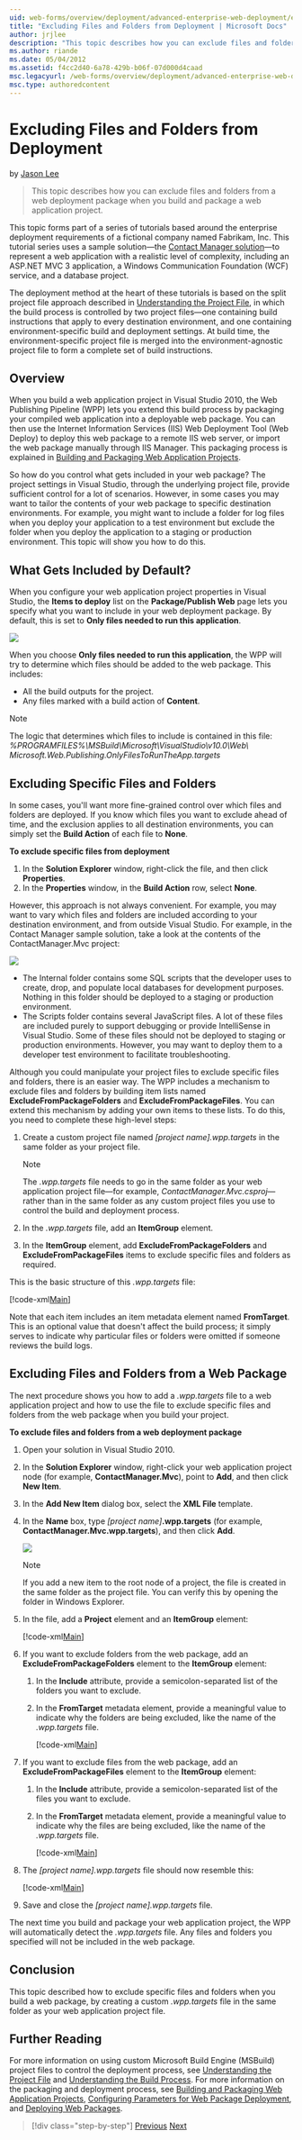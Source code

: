 ```yaml
---
uid: web-forms/overview/deployment/advanced-enterprise-web-deployment/excluding-files-and-folders-from-deployment
title: "Excluding Files and Folders from Deployment | Microsoft Docs"
author: jrjlee
description: "This topic describes how you can exclude files and folders from a web deployment package when you build and package a web application project."
ms.author: riande
ms.date: 05/04/2012
ms.assetid: f4cc2d40-6a78-429b-b06f-07d000d4caad
msc.legacyurl: /web-forms/overview/deployment/advanced-enterprise-web-deployment/excluding-files-and-folders-from-deployment
msc.type: authoredcontent
---
```

# Excluding Files and Folders from Deployment

by [Jason Lee](https://github.com/jrjlee)

> This topic describes how you can exclude files and folders from a web deployment package when you build and package a web application project.

This topic forms part of a series of tutorials based around the enterprise deployment requirements of a fictional company named Fabrikam, Inc. This tutorial series uses a sample solution&#x2014;the [Contact Manager solution](../web-deployment-in-the-enterprise/the-contact-manager-solution.md)&#x2014;to represent a web application with a realistic level of complexity, including an ASP.NET MVC 3 application, a Windows Communication Foundation (WCF) service, and a database project.

The deployment method at the heart of these tutorials is based on the split project file approach described in [Understanding the Project File](../web-deployment-in-the-enterprise/understanding-the-project-file.md), in which the build process is controlled by two project files&#x2014;one containing build instructions that apply to every destination environment, and one containing environment-specific build and deployment settings. At build time, the environment-specific project file is merged into the environment-agnostic project file to form a complete set of build instructions.

## Overview

When you build a web application project in Visual Studio 2010, the Web Publishing Pipeline (WPP) lets you extend this build process by packaging your compiled web application into a deployable web package. You can then use the Internet Information Services (IIS) Web Deployment Tool (Web Deploy) to deploy this web package to a remote IIS web server, or import the web package manually through IIS Manager. This packaging process is explained in [Building and Packaging Web Application Projects](../web-deployment-in-the-enterprise/building-and-packaging-web-application-projects.md).

So how do you control what gets included in your web package? The project settings in Visual Studio, through the underlying project file, provide sufficient control for a lot of scenarios. However, in some cases you may want to tailor the contents of your web package to specific destination environments. For example, you might want to include a folder for log files when you deploy your application to a test environment but exclude the folder when you deploy the application to a staging or production environment. This topic will show you how to do this.

## What Gets Included by Default?

When you configure your web application project properties in Visual Studio, the **Items to deploy** list on the **Package/Publish Web** page lets you specify what you want to include in your web deployment package. By default, this is set to **Only files needed to run this application**.

![](excluding-files-and-folders-from-deployment/_static/image1.png)

When you choose **Only files needed to run this application**, the WPP will try to determine which files should be added to the web package. This includes:

- All the build outputs for the project.
- Any files marked with a build action of **Content**.

> [!NOTE]
> The logic that determines which files to include is contained in this file:   
> *%PROGRAMFILES%\MSBuild\Microsoft\VisualStudio\v10.0\Web\ Microsoft.Web.Publishing.OnlyFilesToRunTheApp.targets*

## Excluding Specific Files and Folders

In some cases, you'll want more fine-grained control over which files and folders are deployed. If you know which files you want to exclude ahead of time, and the exclusion applies to all destination environments, you can simply set the **Build Action** of each file to **None**.

**To exclude specific files from deployment**

1. In the **Solution Explorer** window, right-click the file, and then click **Properties**.
2. In the **Properties** window, in the **Build Action** row, select **None**.

However, this approach is not always convenient. For example, you may want to vary which files and folders are included according to your destination environment, and from outside Visual Studio. For example, in the Contact Manager sample solution, take a look at the contents of the ContactManager.Mvc project:

![](excluding-files-and-folders-from-deployment/_static/image2.png)

- The Internal folder contains some SQL scripts that the developer uses to create, drop, and populate local databases for development purposes. Nothing in this folder should be deployed to a staging or production environment.
- The Scripts folder contains several JavaScript files. A lot of these files are included purely to support debugging or provide IntelliSense in Visual Studio. Some of these files should not be deployed to staging or production environments. However, you may want to deploy them to a developer test environment to facilitate troubleshooting.

Although you could manipulate your project files to exclude specific files and folders, there is an easier way. The WPP includes a mechanism to exclude files and folders by building item lists named **ExcludeFromPackageFolders** and **ExcludeFromPackageFiles**. You can extend this mechanism by adding your own items to these lists. To do this, you need to complete these high-level steps:

1. Create a custom project file named *[project name].wpp.targets* in the same folder as your project file.

    > [!NOTE]
    > The *.wpp.targets* file needs to go in the same folder as your web application project file&#x2014;for example, *ContactManager.Mvc.csproj*&#x2014;rather than in the same folder as any custom project files you use to control the build and deployment process.
2. In the *.wpp.targets* file, add an **ItemGroup** element.
3. In the **ItemGroup** element, add **ExcludeFromPackageFolders** and **ExcludeFromPackageFiles** items to exclude specific files and folders as required.

This is the basic structure of this *.wpp.targets* file:

[!code-xml[Main](excluding-files-and-folders-from-deployment/samples/sample1.xml)]

Note that each item includes an item metadata element named **FromTarget**. This is an optional value that doesn't affect the build process; it simply serves to indicate why particular files or folders were omitted if someone reviews the build logs.

## Excluding Files and Folders from a Web Package

The next procedure shows you how to add a *.wpp.targets* file to a web application project and how to use the file to exclude specific files and folders from the web package when you build your project.

**To exclude files and folders from a web deployment package**

1. Open your solution in Visual Studio 2010.
2. In the **Solution Explorer** window, right-click your web application project node (for example, **ContactManager.Mvc**), point to **Add**, and then click **New Item**.
3. In the **Add New Item** dialog box, select the **XML File** template.
4. In the **Name** box, type *[project name]***.wpp.targets** (for example, **ContactManager.Mvc.wpp.targets**), and then click **Add**.

    ![](excluding-files-and-folders-from-deployment/_static/image3.png)

    > [!NOTE]
    > If you add a new item to the root node of a project, the file is created in the same folder as the project file. You can verify this by opening the folder in Windows Explorer.
5. In the file, add a **Project** element and an **ItemGroup** element:

    [!code-xml[Main](excluding-files-and-folders-from-deployment/samples/sample2.xml)]
6. If you want to exclude folders from the web package, add an **ExcludeFromPackageFolders** element to the **ItemGroup** element:

   1. In the **Include** attribute, provide a semicolon-separated list of the folders you want to exclude.
   2. In the **FromTarget** metadata element, provide a meaningful value to indicate why the folders are being excluded, like the name of the *.wpp.targets* file.

      [!code-xml[Main](excluding-files-and-folders-from-deployment/samples/sample3.xml)]
7. If you want to exclude files from the web package, add an **ExcludeFromPackageFiles** element to the **ItemGroup** element:

   1. In the **Include** attribute, provide a semicolon-separated list of the files you want to exclude.
   2. In the **FromTarget** metadata element, provide a meaningful value to indicate why the files are being excluded, like the name of the *.wpp.targets* file.

      [!code-xml[Main](excluding-files-and-folders-from-deployment/samples/sample4.xml)]
8. The *[project name].wpp.targets* file should now resemble this:

    [!code-xml[Main](excluding-files-and-folders-from-deployment/samples/sample5.xml)]
9. Save and close the *[project name].wpp.targets* file.

The next time you build and package your web application project, the WPP will automatically detect the *.wpp.targets* file. Any files and folders you specified will not be included in the web package.

## Conclusion

This topic described how to exclude specific files and folders when you build a web package, by creating a custom *.wpp.targets* file in the same folder as your web application project file.

## Further Reading

For more information on using custom Microsoft Build Engine (MSBuild) project files to control the deployment process, see [Understanding the Project File](../web-deployment-in-the-enterprise/understanding-the-project-file.md) and [Understanding the Build Process](../web-deployment-in-the-enterprise/understanding-the-build-process.md). For more information on the packaging and deployment process, see [Building and Packaging Web Application Projects](../web-deployment-in-the-enterprise/building-and-packaging-web-application-projects.md), [Configuring Parameters for Web Package Deployment](../web-deployment-in-the-enterprise/configuring-parameters-for-web-package-deployment.md), and [Deploying Web Packages](../web-deployment-in-the-enterprise/deploying-web-packages.md).

> [!div class="step-by-step"]
> [Previous](deploying-membership-databases-to-enterprise-environments.md)
> [Next](taking-web-applications-offline-with-web-deploy.md)
